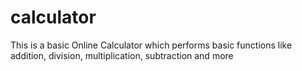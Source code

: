 # calculator
This is a basic Online Calculator which performs basic functions like addition, division, multiplication, subtraction and more
